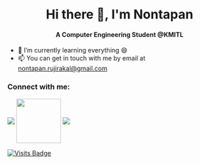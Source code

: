 <h1 align="center">
 Hi there 👋, I'm Nontapan
</h1>

<h4 align="center">
 A Computer Engineering Student @KMITL
</h4>

- 🌱 I’m currently learning everything 😄
- 📫 You can get in touch with me by email at nontapan.rujirakal@gmail.com

<h3 align="left">Connect with me:</h3>
<!-- <a href="https://www.linkedin.com/in/nontapan-rujirakal" target="blank"><img align="center" src="/imgs/LinkedIn_logo_initials.png" alt="nontapan-rujirakal" width="40"/></a>
<a href="https://medium.com/@nontapan" target="blank"><img align="center" src="/imgs/medium_logo.png" alt="@nontapan" width="40"/></a>
<a href="https://www.hackerrank.com/@n115p" target="blank"><img align="center" src="/imgs/hackerrank_logo.png" alt="@n115p" width="40" /></a>
</p> -->

<a href="https://www.linkedin.com/in/nontapan-rujirakal" target="blank"><img align="center" src="https://img.shields.io/badge/LinkedIn-0077B5?style=for-the-badge&logo=linkedin&logoColor=white"></a>
<a href="https://medium.com/@nontapan" target="blank"><img align="center" src="https://img.shields.io/badge/Medium-12100E?style=for-the-badge&logo=medium&logoColor=white" width="100"></a>
<a href="https://www.hackerrank.com/@n115p" target="blank"><img align="center" src="https://img.shields.io/badge/-Hackerrank-2EC866?style=for-the-badge&logo=HackerRank&logoColor=white"></a>

[![Visits Badge](https://badges.pufler.dev/visits/nontapanr/nontapanr)](https://badges.pufler.dev)

<!-- 
![Nontapanr's GitHub stats](https://github-readme-stats.vercel.app/api?username=nontapanr&theme=nightowl&show_icons=true)
![Nontapanr's GitHub stats](https://github-readme-stats.vercel.app/api/top-langs?username=nontapanr&show_icons=true&locale=en&layout=compact&theme=nightowl)   
 -->
 
<!--
**nontapanr/nontapanr** is a ✨ _special_ ✨ repository because its `README.md` (this file) appears on your GitHub profile.

Here are some ideas to get you started:

- 🔭 I’m currently working on ...
- 🌱 I’m currently learning ...
- 👯 I’m looking to collaborate on ...
- 🤔 I’m looking for help with ...
- 💬 Ask me about ...
- 📫 How to reach me: ...
- 😄 Pronouns: ...
- ⚡ Fun fact: ...
-->
